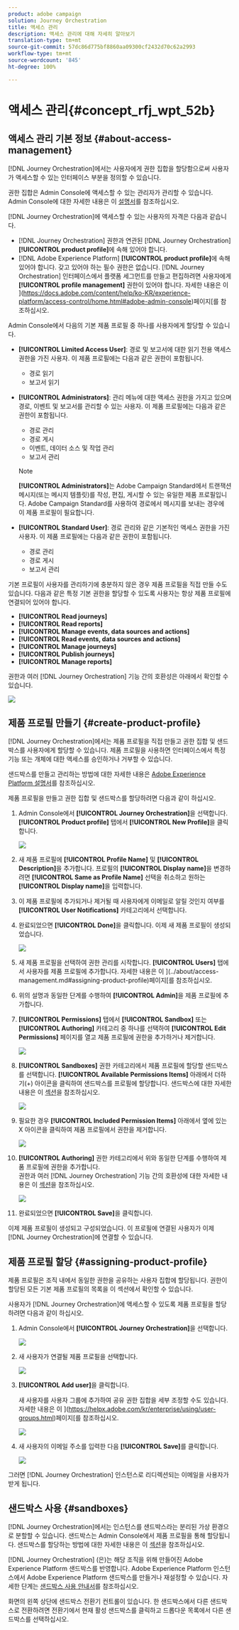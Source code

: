 ```yaml
---
product: adobe campaign
solution: Journey Orchestration
title: 액세스 관리
description: 액세스 관리에 대해 자세히 알아보기
translation-type: tm+mt
source-git-commit: 57dc86d775bf8860aa09300cf2432d70c62a2993
workflow-type: tm+mt
source-wordcount: '845'
ht-degree: 100%

---
```



# 액세스 관리{#concept_rfj_wpt_52b}

## 액세스 관리 기본 정보 {#about-access-management}

[!DNL Journey Orchestration]에서는 사용자에게 권한 집합을 할당함으로써 사용자가 액세스할 수 있는 인터페이스 부분을 정의할 수 있습니다.

권한 집합은 Admin Console에 액세스할 수 있는 관리자가 관리할 수 있습니다. Admin Console에 대한 자세한 내용은 이 [설명서](https://helpx.adobe.com/kr/enterprise/managing/user-guide.html)를 참조하십시오.

[!DNL Journey Orchestration]에 액세스할 수 있는 사용자의 자격은 다음과 같습니다.

* [!DNL Journey Orchestration] 권한과 연관된 [!DNL Journey Orchestration] **[!UICONTROL product profile]**&#x200B;에 속해 있어야 합니다.
* [!DNL Adobe Experience Platform] **[!UICONTROL product profile]**&#x200B;에 속해 있어야 합니다. 갖고 있어야 하는 필수 권한은 없습니다. [!DNL Journey Orchestration] 인터페이스에서 플랫폼 세그먼트를 만들고 편집하려면 사용자에게 **[!UICONTROL profile management]** 권한이 있어야 합니다. 자세한 내용은 이 ](https://docs.adobe.com/content/help/ko-KR/experience-platform/access-control/home.html#adobe-admin-console)페이지[를 참조하십시오.

Admin Console에서 다음의 기본 제품 프로필 중 하나를 사용자에게 할당할 수 있습니다.

* **[!UICONTROL Limited Access User]**: 경로 및 보고서에 대한 읽기 전용 액세스 권한을 가진 사용자. 이 제품 프로필에는 다음과 같은 권한이 포함됩니다.
   * 경로 읽기
   * 보고서 읽기

* **[!UICONTROL Administrators]**: 관리 메뉴에 대한 액세스 권한을 가지고 있으며 경로, 이벤트 및 보고서를 관리할 수 있는 사용자. 이 제품 프로필에는 다음과 같은 권한이 포함됩니다.
   * 경로 관리
   * 경로 게시
   * 이벤트, 데이터 소스 및 작업 관리
   * 보고서 관리

   >[!NOTE]
   >
   >**[!UICONTROL Administrators]**&#x200B;는 Adobe Campaign Standard에서 트랜잭션 메시지(또는 메시지 템플릿)를 작성, 편집, 게시할 수 있는 유일한 제품 프로필입니다. Adobe Campaign Standard를 사용하여 경로에서 메시지를 보내는 경우에 이 제품 프로필이 필요합니다.

* **[!UICONTROL Standard User]**: 경로 관리와 같은 기본적인 액세스 권한을 가진 사용자. 이 제품 프로필에는 다음과 같은 권한이 포함됩니다.
   * 경로 관리
   * 경로 게시
   * 보고서 관리

기본 프로필이 사용자를 관리하기에 충분하지 않은 경우 제품 프로필을 직접 만들 수도 있습니다.
다음과 같은 특정 기본 권한을 할당할 수 있도록 사용자는 항상 제품 프로필에 연결되어 있어야 합니다.

* **[!UICONTROL Read journeys]**
* **[!UICONTROL Read reports]**
* **[!UICONTROL Manage events, data sources and actions]**
* **[!UICONTROL Read events, data sources and actions]**
* **[!UICONTROL Manage journeys]**
* **[!UICONTROL Publish journeys]**
* **[!UICONTROL Manage reports]**

권한과 여러 [!DNL Journey Orchestration] 기능 간의 호환성은 아래에서 확인할 수 있습니다.

![](../assets/do-not-localize/journey_permission.png)

## 제품 프로필 만들기 {#create-product-profile}

[!DNL Journey Orchestration]에서는 제품 프로필을 직접 만들고 권한 집합 및 샌드박스를 사용자에게 할당할 수 있습니다. 제품 프로필을 사용하면 인터페이스에서 특정 기능 또는 개체에 대한 액세스를 승인하거나 거부할 수 있습니다.

샌드박스를 만들고 관리하는 방법에 대한 자세한 내용은 [Adobe Experience Platform 설명서](https://docs.adobe.com/content/help/ko-KR/experience-platform/sandbox/ui/user-guide.html)를 참조하십시오.

제품 프로필을 만들고 권한 집합 및 샌드박스를 할당하려면 다음과 같이 하십시오.

1. Admin Console에서 **[!UICONTROL Journey Orchestration]**&#x200B;을 선택합니다. **[!UICONTROL Product profile]** 탭에서 **[!UICONTROL New Profile]**&#x200B;을 클릭합니다.

   ![](../assets/do-not-localize/user_management_5.png)

1. 새 제품 프로필에 **[!UICONTROL Profile Name]** 및 **[!UICONTROL Description]**&#x200B;을 추가합니다. 프로필의 **[!UICONTROL Display name]**&#x200B;을 변경하려면 **[!UICONTROL Same as Profile Name]** 선택을 취소하고 원하는 **[!UICONTROL Display name]**&#x200B;을 입력합니다.

1. 이 제품 프로필에 추가되거나 제거될 때 사용자에게 이메일로 알릴 것인지 여부를 **[!UICONTROL User Notifications]** 카테고리에서 선택합니다.

1. 완료되었으면 **[!UICONTROL Done]**&#x200B;을 클릭합니다. 이제 새 제품 프로필이 생성되었습니다.

   ![](../assets/do-not-localize/user_management_1.png)

1. 새 제품 프로필을 선택하여 권한 관리를 시작합니다. **[!UICONTROL Users]** 탭에서 사용자를 제품 프로필에 추가합니다. 자세한 내용은 이 ](../about/access-management.md#assigning-product-profile)페이지[를 참조하십시오.

1. 위의 설명과 동일한 단계를 수행하여 **[!UICONTROL Admin]**&#x200B;을 제품 프로필에 추가합니다.

1. **[!UICONTROL Permissions]** 탭에서 **[!UICONTROL Sandbox]** 또는 **[!UICONTROL Authoring]** 카테고리 중 하나를 선택하여 **[!UICONTROL Edit Permissions]** 페이지를 열고 제품 프로필에 권한을 추가하거나 제거합니다.

   ![](../assets/do-not-localize/user_management_7.png)

1. **[!UICONTROL Sandboxes]** 권한 카테고리에서 제품 프로필에 할당할 샌드박스를 선택합니다. **[!UICONTROL Available Permissions Items]** 아래에서 더하기(+) 아이콘을 클릭하여 샌드박스를 프로필에 할당합니다. 샌드박스에 대한 자세한 내용은 이 [섹션](../about/access-management.md#sandboxes)을 참조하십시오.

   ![](../assets/do-not-localize/user_management_8.png)

1. 필요한 경우 **[!UICONTROL Included Permission Items]** 아래에서 옆에 있는 X 아이콘을 클릭하여 제품 프로필에서 권한을 제거합니다.

   ![](../assets/do-not-localize/user_management_9.png)

1. **[!UICONTROL Authoring]** 권한 카테고리에서 위와 동일한 단계를 수행하여 제품 프로필에 권한을 추가합니다.
   <br>권한과 여러 [!DNL Journey Orchestration] 기능 간의 호환성에 대한 자세한 내용은 이 [섹션](../about/access-management.md#about-access-management)을 참조하십시오.

   ![](../assets/do-not-localize/user_management_10.png)

1. 완료되었으면 **[!UICONTROL Save]**&#x200B;을 클릭합니다.

이제 제품 프로필이 생성되고 구성되었습니다. 이 프로필에 연결된 사용자가 이제 [!DNL Journey Orchestration]에 연결할 수 있습니다.

## 제품 프로필 할당 {#assigning-product-profile}

제품 프로필은 조직 내에서 동일한 권한을 공유하는 사용자 집합에 할당됩니다.
권한이 할당된 모든 기본 제품 프로필의 목록을 이 섹션에서 확인할 수 있습니다.

사용자가 [!DNL Journey Orchestration]에 액세스할 수 있도록 제품 프로필을 할당하려면 다음과 같이 하십시오.

1. Admin Console에서 **[!UICONTROL Journey Orchestration]**&#x200B;을 선택합니다.

   ![](../assets/do-not-localize/user_management.png)

1. 새 사용자가 연결될 제품 프로필을 선택합니다.

   ![](../assets/do-not-localize/user_management_2.png)

1. **[!UICONTROL Add user]**&#x200B;을 클릭합니다.

   새 사용자를 사용자 그룹에 추가하여 공유 권한 집합을 세부 조정할 수도 있습니다. 자세한 내용은 이 ](https://helpx.adobe.com/kr/enterprise/using/user-groups.html)페이지[를 참조하십시오.

   ![](../assets/do-not-localize/user_management_3.png)

1. 새 사용자의 이메일 주소를 입력한 다음 **[!UICONTROL Save]**&#x200B;를 클릭합니다.

   ![](../assets/do-not-localize/user_management_4.png)

그러면 [!DNL Journey Orchestration] 인스턴스로 리디렉션되는 이메일을 사용자가 받게 됩니다.

## 샌드박스 사용 {#sandboxes}

[!DNL Journey Orchestration]에서는 인스턴스를 샌드박스라는 분리된 가상 환경으로 분할할 수 있습니다.
샌드박스는 Admin Console에서 제품 프로필을 통해 할당됩니다. 샌드박스를 할당하는 방법에 대한 자세한 내용은 이 [섹션](../about/access-management.md#create-product-profile)을 참조하십시오.

[!DNL Journey Orchestration] (은)는 해당 조직을 위해 만들어진 Adobe Experience Platform 샌드박스를 반영합니다.
Adobe Experience Platform 인스턴스에서 Adobe Experience Platform 샌드박스를 만들거나 재설정할 수 있습니다. 자세한 단계는 [샌드박스 사용 안내서](https://docs.adobe.com/content/help/ko-KR/experience-platform/sandbox/ui/user-guide.html)를 참조하십시오.

화면의 왼쪽 상단에 샌드박스 전환기 컨트롤이 있습니다. 한 샌드박스에서 다른 샌드박스로 전환하려면 전환기에서 현재 활성 샌드박스를 클릭하고 드롭다운 목록에서 다른 샌드박스를 선택하십시오.
